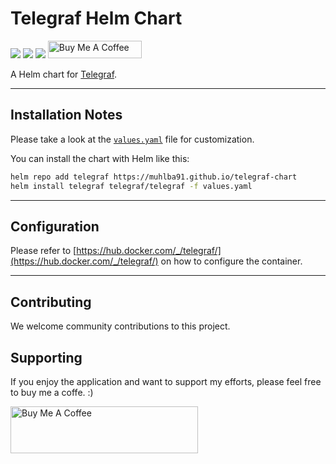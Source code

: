 # Telegraf Helm Chart

[![](https://img.shields.io/github/license/muhlba91/telegraf-chart?style=for-the-badge)](LICENSE)
[![](https://img.shields.io/github/workflow/status/muhlba91/telegraf-chart/Helm?style=for-the-badge)](https://github.com/muhlba91/telegraf-chart/actions)
[![](https://img.shields.io/endpoint?url=https://artifacthub.io/badge/repository/telegraf)](https://artifacthub.io/packages/search?repo=telegraf)
<a href="https://www.buymeacoffee.com/muhlba91" target="_blank"><img src="https://cdn.buymeacoffee.com/buttons/default-orange.png" alt="Buy Me A Coffee" height="28" width="150"></a>

A Helm chart for [Telegraf](https://github.com/influxdata/telegraf).

---

## Installation Notes

Please take a look at the [`values.yaml`](charts/telegraf/values.yaml) file for customization.

You can install the chart with Helm like this:

```bash
helm repo add telegraf https://muhlba91.github.io/telegraf-chart
helm install telegraf telegraf/telegraf -f values.yaml
```

---

## Configuration

Please refer to [https://hub.docker.com/_/telegraf/](https://hub.docker.com/_/telegraf/) on how to configure the container.

---

## Contributing

We welcome community contributions to this project.

## Supporting

If you enjoy the application and want to support my efforts, please feel free to buy me a coffe. :)

<a href="https://www.buymeacoffee.com/muhlba91" target="_blank"><img src="https://cdn.buymeacoffee.com/buttons/default-orange.png" alt="Buy Me A Coffee" height="75" width="300"></a>
